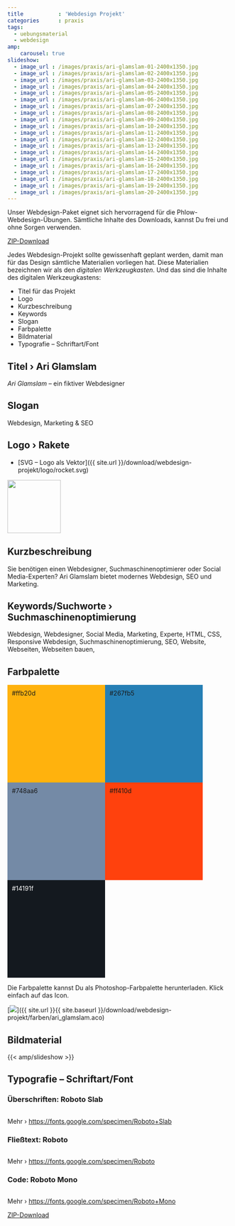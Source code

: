 ```yaml
---
title           : 'Webdesign Projekt'
categories      : praxis
tags:
  - uebungsmaterial
  - webdesign
amp:
    carousel: true
slideshow:
  - image_url : /images/praxis/ari-glamslam-01-2400x1350.jpg
  - image_url : /images/praxis/ari-glamslam-02-2400x1350.jpg
  - image_url : /images/praxis/ari-glamslam-03-2400x1350.jpg
  - image_url : /images/praxis/ari-glamslam-04-2400x1350.jpg
  - image_url : /images/praxis/ari-glamslam-05-2400x1350.jpg
  - image_url : /images/praxis/ari-glamslam-06-2400x1350.jpg
  - image_url : /images/praxis/ari-glamslam-07-2400x1350.jpg
  - image_url : /images/praxis/ari-glamslam-08-2400x1350.jpg
  - image_url : /images/praxis/ari-glamslam-09-2400x1350.jpg
  - image_url : /images/praxis/ari-glamslam-10-2400x1350.jpg
  - image_url : /images/praxis/ari-glamslam-11-2400x1350.jpg
  - image_url : /images/praxis/ari-glamslam-12-2400x1350.jpg
  - image_url : /images/praxis/ari-glamslam-13-2400x1350.jpg
  - image_url : /images/praxis/ari-glamslam-14-2400x1350.jpg
  - image_url : /images/praxis/ari-glamslam-15-2400x1350.jpg
  - image_url : /images/praxis/ari-glamslam-16-2400x1350.jpg
  - image_url : /images/praxis/ari-glamslam-17-2400x1350.jpg
  - image_url : /images/praxis/ari-glamslam-18-2400x1350.jpg
  - image_url : /images/praxis/ari-glamslam-19-2400x1350.jpg
  - image_url : /images/praxis/ari-glamslam-20-2400x1350.jpg
---
```

Unser Webdesign-Paket eignet sich hervorragend für die Phlow-Webdesign-Übungen. Sämtliche Inhalte des Downloads, kannst Du frei und ohne Sorgen verwenden.
<!-- readmore -->

<a class="button" href="https://phlow.github.io/static/phlow_praxis_webdesign_paket.zip">ZIP-Download</a>

Jedes Webdesign-Projekt sollte gewissenhaft geplant werden, damit man für das Design sämtliche Materialien vorliegen hat. Diese Materialien bezeichnen wir als den *digitalen Werkzeugkasten*. Und das sind die Inhalte des digitalen Werkzeugkastens:

- Titel für das Projekt
- Logo
- Kurzbeschreibung
- Keywords
- Slogan
- Farbpalette
- Bildmaterial
- Typografie – Schriftart/Font

## Titel › Ari Glamslam

*Ari Glamslam* – ein fiktiver Webdesigner

## Slogan

Webdesign, Marketing & SEO

## Logo › Rakete

- [SVG – Logo als Vektor]({{ site.url }}/download/webdesign-projekt/logo/rocket.svg)

<img width="120" height="120" src="/download/webdesign-projekt/logo/rocket.svg" alt="">

## Kurzbeschreibung

Sie benötigen einen Webdesigner, Suchmaschinenoptimierer oder Social Media-Experten? Ari Glamslam bietet modernes Webdesign, SEO und Marketing.

## Keywords/Suchworte › Suchmaschinenoptimierung

Webdesign, Webdesigner, Social Media, Marketing, Experte, HTML, CSS, Responsive Webdesign, Suchmaschinenoptimierung, SEO, Website, Webseiten, Webseiten bauen,

## Farbpalette

<div style="padding: 10px;background: #ffb20d; width: 200px; height: 200px; float: left;">#ffb20d</div>
<div style="padding: 10px;background: #267fb5; width: 200px; height: 200px; float: left;">#267fb5</div>
<div style="padding: 10px;background: #748aa6; width: 200px; height: 200px; float: left;">#748aa6</div>
<div style="padding: 10px;background: #ff410d; width: 200px; height: 200px; float: left;">#ff410d</div>
<div style="color: #fff;padding: 10px;background: #14191f; width: 200px; height: 200px; float: left;">#14191f</div>
<div style="clear: both;"></div>

Die Farbpalette kannst Du als Photoshop-Farbpalette herunterladen. Klick einfach auf das Icon.

[![](/images/praxis/photoshop_color_palette.png)]({{ site.url }}{{ site.baseurl }}/download/webdesign-projekt/farben/ari_glamslam.aco)

## Bildmaterial

{{< amp/slideshow >}}

## Typografie – Schriftart/Font

### Überschriften: Roboto Slab

<figure>
    <img src="/images/praxis/roboto-slab.png" alt="">
</figure>

Mehr › <https://fonts.google.com/specimen/Roboto+Slab>

### Fließtext: Roboto

<figure>
    <img src="/images/praxis/roboto.png" alt="">
</figure>

Mehr › <https://fonts.google.com/specimen/Roboto>

### Code: Roboto Mono

<figure>
    <img src="/images/praxis/roboto-mono.png" alt="">
</figure>

Mehr › <https://fonts.google.com/specimen/Roboto+Mono>

<a class="button tem3" href="{{ page.download }}">ZIP-Download</a>
